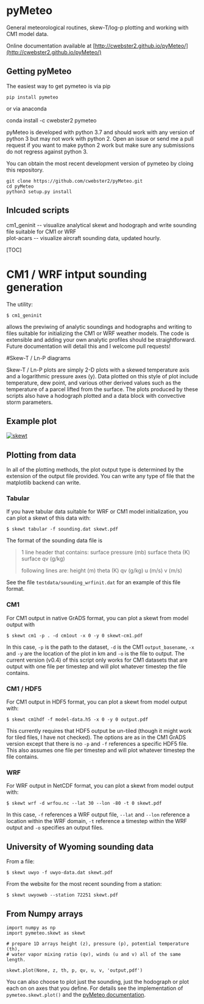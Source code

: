 # pyMeteo
General meteorological routines, skew-T/log-p plotting and working with CM1 model data.

Online documentation available at [http://cwebster2.github.io/pyMeteo/](http://cwebster2.github.io/pyMeteo/)

## Getting pyMeteo

The easiest way to get pymeteo is via pip

    pip install pymeteo

or via anaconda

   conda install -c cwebster2 pymeteo

pyMeteo is developed with python 3.7 and should work with any version of python 3 but may not work
with python 2.  Open an issue or send me a pull request if you want to make python 2 work but make
sure any submissions do not regress against python 3.

You can obtain the most recent development version of pymeteo by cloing this repository.

    git clone https://github.com/cwebster2/pyMeteo.git
    cd pyMeteo
    python3 setup.py install

## Inlcuded scripts

cm1_geninit -- visualize analytical skewt and hodograph and write sounding file suitable for CM1 or WRF  
plot-acars -- visualize aircraft sounding data, updated hourly.

[TOC]

# CM1 / WRF intput sounding generation

The utility:

```
$ cm1_geninit
```

allows the previwing of analytic soundings and hodographs and writing to files suitable for initializing
the CM1 or WRF weather models.  The code is extensible and adding your own analytic profiles should be
straightforward.  Future documentation will detail this and I welcome pull requests!

#Skew-T / Ln-P diagrams

Skew-T / Ln-P plots are simply 2-D plots with a skewed temperature axis and a logarithmic pressure axes (y).  Data plotted on this style of plot include temperature, dew point, and various other derived values such as the temperature of a parcel lifted from the surface.  The plots produced by these scripts also have a hodograph plotted and a data block with convective storm parameters.

## Example plot

[![skewt](https://wxster.com/static/media/skewt/skewt.png)](https://wxster.com/static/media/skewt/skewt.png)

## Plotting from data

In all of the plotting methods, the plot output type is determined by the extension of the output file provided.  You can write any type of file that the matplotlib backend can write.

### Tabular

If you have tabular data suitable for WRF or CM1 model initialization, you can plot a skewt of this data with:

```
$ skewt tabular -f sounding.dat skewt.pdf
```

The format of the sounding data file is

> 1 line header that contains:  surface pressure (mb)    surface theta (K)    surface qv (g/kg)
>
> following lines are:  height (m)    theta (K)   qv (g/kg)    u (m/s)    v (m/s)

See the file `testdata/sounding_wrfinit.dat` for an example of this file format.

### CM1

For CM1 output in native GrADS format, you can plot a skewt from model output with

```
$ skewt cm1 -p . -d cm1out -x 0 -y 0 skewt-cm1.pdf
```
In this case, `-p` is the path to the dataset, `-d` is the CM1 `output_basename`, `-x` and `-y` are the location of the plot in km and `-o` is the file to output.  The current version (v0.4) of this script only works for CM1 datasets that are output with one file per timestep and will plot whatever timestep the file contains. 

### CM1 / HDF5

For CM1 output in HDF5 format, you can plot a skewt from model output with:

```
$ skewt cm1hdf -f model-data.h5 -x 0 -y 0 output.pdf
```

This currently requires that HDF5 output be un-tiled (though it might work for tiled files, I have not checked).  The options are as in the CM1 GrADS version except that there is no `-p` and `-f` references a specific HDF5 file.  This also assumes one file per timestep and will plot whatever timestep the file contains.

### WRF

For WRF output in NetCDF format, you can plot a skewt from model output with:

```
$ skewt wrf -d wrfou.nc --lat 30 --lon -80 -t 0 skewt.pdf
```

In this case, `-f` references a WRF output file, `--lat` and `--lon` reference a location within the WRF domain, `-t` reference a timestep within the WRF output and `-o` specifies an output files.

## University of Wyoming sounding data

From a file:

```
$ skewt uwyo -f uwyo-data.dat skewt.pdf
```

From the website for the most recent sounding from a station: 

```
$ skewt uwyoweb --station 72251 skewt.pdf
```

## From Numpy arrays

```
import numpy as np
import pymeteo.skewt as skewt

# prepare 1D arrays height (z), pressure (p), potential temperature (th), 
# water vapor mixing ratio (qv), winds (u and v) all of the same length.

skewt.plot(None, z, th, p, qv, u, v, 'output,pdf')
```

You can also choose to plot just the sounding, just the hodograph or plot each on on axes that you define.  For details see the implementation of `pymeteo.skewt.plot()` and the [pyMeteo documentation][1].


  [1]: http://pythonhosted.org/pymeteo/
